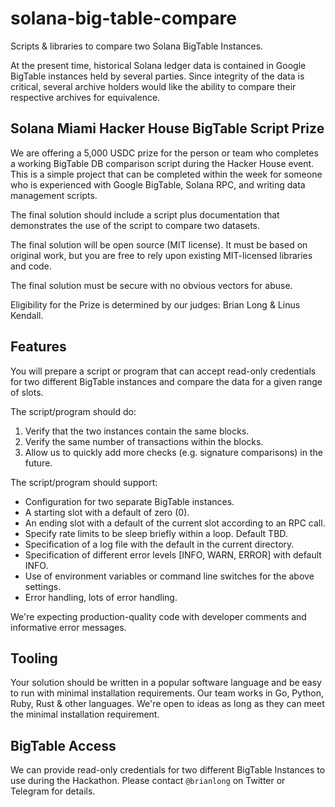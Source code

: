 # solana-big-table-compare
Scripts &amp; libraries to compare two Solana BigTable Instances.

At the present time, historical Solana ledger data is contained in Google BigTable instances held by several parties. Since integrity of the data is critical, several archive holders would like the ability to compare their respective archives for equivalence.

## Solana Miami Hacker House BigTable Script Prize
We are offering a 5,000 USDC prize for the person or team who completes a working BigTable DB comparison script during the Hacker House event. This is a simple project that can be completed within the week for someone who is experienced with Google BigTable, Solana RPC, and writing data management scripts.

The final solution should include a script plus documentation that demonstrates the use of the script to compare two datasets.

The final solution will be open source (MIT license). It must be based on original work, but you are free to rely upon existing MIT-licensed libraries and code.

The final solution must be secure with no obvious vectors for abuse.

Eligibility for the Prize is determined by our judges: Brian Long & Linus Kendall.

## Features
You will prepare a script or program that can accept read-only credentials for two different BigTable instances and compare the data for a given range of slots.

The script/program should do:
1. Verify that the two instances contain the same blocks.
2. Verify the same number of transactions within the blocks.
3. Allow us to quickly add more checks (e.g. signature comparisons) in the future.

The script/program should support:
- Configuration for two separate BigTable instances.
- A starting slot with a default of zero (0).
- An ending slot with a default of the current slot according to an RPC call.
- Specify rate limits to be sleep briefly within a loop. Default TBD.
- Specification of a log file with the default in the current directory.
- Specification of different error levels [INFO, WARN, ERROR] with default INFO.
- Use of environment variables or command line switches for the above settings.
- Error handling, lots of error handling.

We're expecting production-quality code with developer comments and informative error messages.

## Tooling
Your solution should be written in a popular software language and be easy to run with minimal installation requirements. Our team works in Go, Python, Ruby, Rust & other languages. We're open to ideas as long as they can meet the minimal installation requirement.

## BigTable Access
We can provide read-only credentials for two different BigTable Instances to use during the Hackathon. Please contact `@brianlong` on Twitter or Telegram for details.
